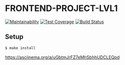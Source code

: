 # FRONTEND-PROJECT-LVL1

[![Maintainability](https://api.codeclimate.com/v1/badges/b320006faae86ac4ce23/maintainability)](https://codeclimate.com/github/fumufu86/frontend-project-lvl1/maintainability)
[![Test Coverage](https://api.codeclimate.com/v1/badges/b320006faae86ac4ce23/test_coverage)](https://codeclimate.com/github/fumufu86/frontend-project-lvl1/test_coverage)
[![Build Status](https://travis-ci.org/fumufu86/frontend-project-lvl1.svg?branch=master)](https://travis-ci.org/fumufu86/frontend-project-lvl1)

## Setup

```sh
$ make install
``` 
https://asciinema.org/a/uGbtmJrFZ7eMhSbhhUDCLEQpd
